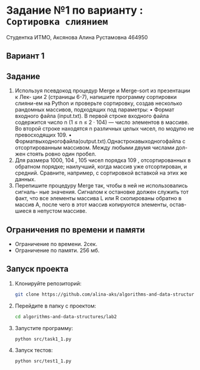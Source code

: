 # Задание №1 по варианту  : `Сортировка слиянием`
Студентка ИТМО, Аксянова Алина Рустамовна  464950

## Вариант 1

## Задание 
1.  Используя псевдокод процедур Merge и Merge-sort из презентации к Лек- ции 2 (страницы 6-7), напишите программу сортировки слияни-ем на Python и проверьте сортировку, создав несколько рандомных массивов, подходящих под параметры: 
•	Формат входного файла (input.txt). В первой строке входного файла содержится число n (1 ≤ n ≤ 2 · 104) — число элементов в массиве. Во второй строке находятся n различных целых чисел, по модулю не превосходящих 109. 
•	Форматвыходногофайла(output.txt).Однастрокавыходногофайла с отсортированным массивом. Между любыми двумя числами дол-жен стоять ровно один пробел. 
2.	Для размера 1000, 104 , 105 чисел порядка 109 , отсортированных в обратном порядке; наилучший, когда массив уже отсортирован, и средний. Сравните, например, с сортировкой вставкой на этих же данных. 
3.	Перепишите процедуру Merge так, чтобы в ней не использовались сигналь- ные значения. Сигналом к остановке должен служить тот факт, что все элементы массива L или R скопированы обратно в массив A, после чего в этот массив копируются элементы, остав-шиеся в непустом массиве. 


## Ограничения по времени и памяти

- Ограничение по времени. 2сек.
- Ограничение по памяти. 256 мб.


## Запуск проекта
1. Клонируйте репозиторий:
   ```bash
   git clone https://github.com/alina-aks/algorithms-and-data-structures.git
   
   ```
2. Перейдите в папку с проектом:
   ```bash
   cd algorithms-and-data-structures/lab2
   ```
3. Запустите программу:
   ```bash
   python src/task1_1.py
   ```

4. Запуск тестов:
   ```bash
   python src/test1_1.py
   ```
